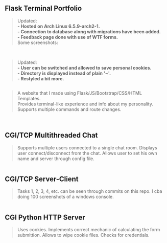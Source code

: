 ## Flask Terminal Portfolio
> Updated: <br>
> <b>- Hosted on Arch Linux 6.5.9-arch2-1.</b> <br>
> <b>- Connection to database along with migrations have been added.</b> <br>
> <b>- Feedback page done with use of WTF forms.</b> <br>
> Some screenshots: <br>
<picture>
 <img src="https://media.discordapp.net/attachments/1051467735420370944/1169668812333916210/image.png?ex=65563df8&is=6543c8f8&hm=d8d9cc701371df524c2fdcd58e9e1e51cb53b9deb757eeebd5e265ea4c63165b&=" alt="">
</picture>
<picture>
 <img src="https://media.discordapp.net/attachments/1051467735420370944/1169672926950342676/image.png?ex=655641cd&is=6543cccd&hm=b2900d66c046d512f387759e3d10927a82d7010b7cbf734c517a251c34487ae2&=&width=802&height=847" alt="">
</picture>

> Updated: <br>
> <b>- User can be switched and allowed to save personal cookies.</b> <br>
> <b>- Directory is displayed instead of plain '~'.</b> <br>
> <b>- Restyled a bit more.</b> <br>
<picture>
 <img src="https://media.discordapp.net/attachments/1051467735420370944/1165867887987269692/image.png?ex=65486a15&is=6535f515&hm=fe8c2a8582d807029bffefd2d755c16f52a751fafe598fb1475928cac8287b9e&=&width=1737&height=511" alt="">
</picture>

> A website that I made using Flask/JS/Bootstrap/CSS/HTML Templates. <br>
> Provides terminal-like experience and info about my personality. <br>
> Supports multiple commands and route changes. <br>
<picture>
 <img src="https://media.discordapp.net/attachments/1051467735420370944/1164368610123325523/image.png?ex=6542f5c5&is=653080c5&hm=a23ac1938422cce703d7205594af776f0623a15905facfbbc05e9a9904562a27&=&width=1102&height=798" alt="">
</picture>

<picture>
 <img src="https://media.discordapp.net/attachments/1051467735420370944/1164368772723904562/image.png?ex=6542f5ec&is=653080ec&hm=c8ba9d1124fa922fbb3c08df73f2b7021c87814df56cc1ad884eb7d7a58d0c08&=&width=1372&height=595" alt="">
</picture>

<picture>
 <img src="https://media.discordapp.net/attachments/1051467735420370944/1164368836921929810/image.png?ex=6542f5fb&is=653080fb&hm=211546b136b6ef674d941d88461d661776cf806e9b51c48682da4ead38cbe3aa&=&width=1372&height=780" alt="">
</picture>

<picture>
 <img src="https://media.discordapp.net/attachments/1051467735420370944/1164368974725787718/image.png?ex=6542f61c&is=6530811c&hm=a9e505de2f17b2e23bd54bd19bc11d4d7cb492510ccc768f98441950e780cd46&=&width=1144&height=798" alt="">
</picture>

<picture>
 <img src="https://media.discordapp.net/attachments/1051467735420370944/1164369063854735511/image.png?ex=6542f631&is=65308131&hm=08ec8144007cddf67a5d2eb2e1a0e712190374ec549b59a830ccee2029b09b6a&=&width=1372&height=782" alt="">
</picture>

## CGI/TCP Multithreaded Chat
> Supports multiple users connected to a single chat room.
> Displays user connect/disconnect from the chat.
> Allows user to set his own name and server through config file.
<picture>
 <img src="https://media.discordapp.net/attachments/1051467735420370944/1164366927368552558/image.png?ex=6542f434&is=65307f34&hm=014ec953d26f633a423f5d408ffc5179a806553a40719dfb6fe4fb9495a83d77&=&width=1331&height=798" alt="">
</picture>

## CGI/TCP Server-Client
> Tasks 1, 2, 3, 4, etc. can be seen through commits on this repo.
> I cba doing 100 screenshots of a windows console.
<picture>
 <img src="https://media.discordapp.net/attachments/1051467735420370944/1164364996541677618/image.png?ex=6542f268&is=65307d68&hm=5661b3d1a82a0480857952987ab8f8f2d0f694767e6be4819e156fd88395c786&=&width=1176&height=798" alt="">
</picture>

## CGI Python HTTP Server
> Uses cookies.
> Implements correct mechanic of calculating the form submittion.
> Allows to wipe cookie files.
> Checks for credentials.
<picture>
 <img src="https://media.discordapp.net/attachments/1051467735420370944/1164363308690841600/image.png?ex=6542f0d5&is=65307bd5&hm=9e9321920be6cae116e4588f98b7b378f279d51f2d7c514d79f754ef45f4b202&=&width=1372&height=768" alt="">
</picture>

<picture>
 <img src="https://media.discordapp.net/attachments/1051467735420370944/1164363726745505842/image.png?ex=6542f139&is=65307c39&hm=7e062f0d5825ad939e27ca051f3c5d1638b4716c071aea09d052b9691e2c3eaf&=&width=1372&height=768" alt="">
</picture>
